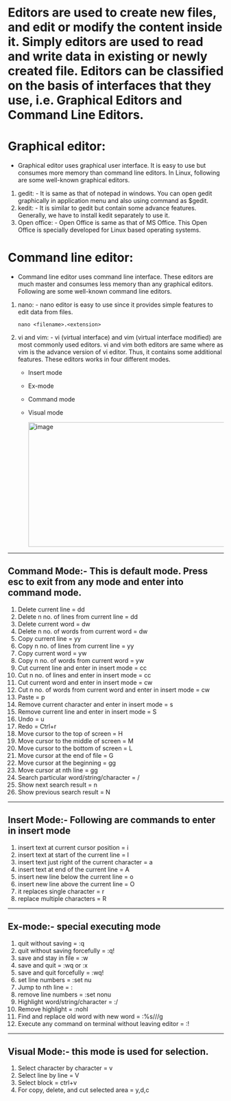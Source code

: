 # Editors are used to create new files, and edit or modify the content inside it. Simply editors are used to read and write data in existing or newly created file. Editors can be classified on the basis of interfaces that they use, i.e. Graphical Editors and Command Line Editors.

# Graphical editor:
- Graphical editor uses graphical user interface. It is easy to use but consumes more memory than command line editors. In Linux, following are some well-known graphical editors.

1. gedit: - It is same as that of notepad in windows. You can open gedit graphically in application menu and also using command as $gedit.
2. kedit: - It is similar to gedit but contain some advance features. Generally, we have to install kedit separately to use it.
3. Open office: - Open Office is same as that of MS Office. This Open Office is specially developed for Linux based operating systems.

# Command line editor:
- Command line editor uses command line interface. These editors are much master and consumes less memory than any graphical editors. Following are some well-known command line editors.

1. nano: - nano editor is easy to use since it provides simple features to edit data from files.
      ```
      nano <filename>.<extension>
      ```
2. vi and vim: - vi (virtual interface) and vim (virtual interface modified) are most commonly used editors. vi and vim both editors are same where as vim is the                    advance version of vi editor. Thus, it contains some additional features. These editors works in four different modes.
   - Insert mode
   - Ex-mode
   - Command mode
   - Visual mode

     <img width="871" height="290" alt="image" src="https://github.com/user-attachments/assets/47d801ca-04ab-455b-a2e0-ecabd6c4837f" />
---
## Command Mode:- This is default mode. Press esc to exit from any mode and enter into command mode.
1. Delete current line = dd
2. Delete n no. of lines from current line = <n>dd
3. Delete current word = dw
4. Delete n no. of words from current word = <n>dw
5. Copy current line = yy
6. Copy n no. of lines from current line = <n>yy
7. Copy current word = yw
8. Copy n no. of words from current word = <n>yw
9. Cut current line and enter in insert mode = cc
10. Cut n no. of lines and enter in insert mode = <n>cc
11. Cut current word and enter in insert mode = cw
12. Cut n no. of words from current word and enter in insert mode = <n>cw
13. Paste = p
14. Remove current character and enter in insert mode = s
15. Remove current line and enter in insert mode = S
16. Undo = u
17. Redo = Ctrl+r
18. Move cursor to the top of screen = H
19. Move cursor to the middle of screen = M
20. Move cursor to the bottom of screen = L
21. Move cursor at the end of file = G
22. Move cursor at the beginning = gg
23. Move cursor at nth line = <n>gg
24. Search particular word/string/character = /<word>
25. Show next search result = n
26. Show previous search result = N
---
## Insert Mode:- Following are commands to enter in insert mode
1. insert text at current cursor position = i
2. insert text at start of the current line = I
3. insert text just right of the current character = a
4. insert text at end of the current line = A
5. insert new line below the current line = o
6. insert new line above the current line = O
7. it replaces single character = r
8. replace multiple characters = R
---
## Ex-mode:- special executing mode
1. quit without saving = :q
2. quit without saving forcefully = :q!
3. save and stay in file = :w
4. save and quit = :wq or :x
5. save and quit forcefully = :wq!
6. set line numbers = :set nu
7. Jump to nth line = :<n>
8. remove line numbers = :set nonu
9. Highlight word/string/character = :/<word>
10. Remove highlight = :nohl
11. Find and replace old word with new word = :%s/<old>/<new>/g
12. Execute any command on terminal without leaving editor = :!<command>
---
## Visual Mode:- this mode is used for selection.
1. Select character by character = v
2. Select line by line = V
3. Select block = ctrl+v
4. For copy, delete, and cut selected area = y,d,c




































